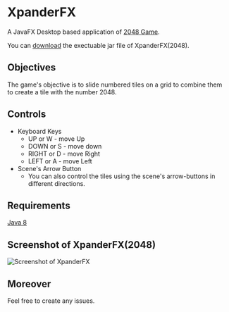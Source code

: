 # XpanderFX
A JavaFX Desktop based application of [2048 Game](https://en.wikipedia.org/wiki/2048_(video_game)).

You can [download](https://www.dropbox.com/s/jk85cuyl7wtgtoh/XpanderFX.jar?dl=0) the exectuable jar file of XpanderFX(2048).

## Objectives
The game's objective is to slide numbered tiles on a grid to combine them to create a tile with the number 2048.

## Controls
* Keyboard Keys
   - UP or W      - move Up
   - DOWN or S    - move down
   - RIGHT or D    - move Right
   - LEFT or A     - move Left
* Scene's Arrow Button
   - You can also control the tiles using the scene's arrow-buttons in different directions.

## Requirements
[Java 8](http://www.oracle.com/technetwork/java/javase/downloads/index.html)

## Screenshot of XpanderFX(2048)
![Screenshot of XpanderFX](https://cloud.githubusercontent.com/assets/20252648/22200709/57bdce38-e188-11e6-9c51-df0cb4730729.png)

## Moreover
Feel free to create any issues.

